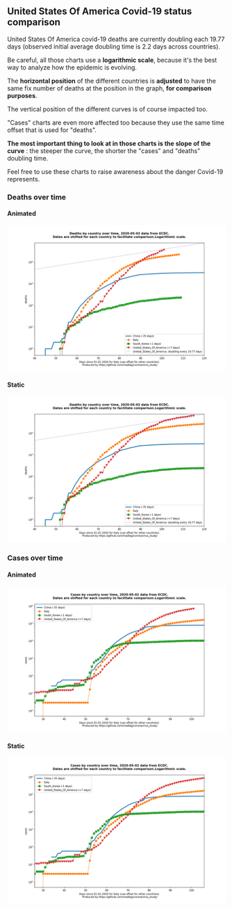 ## United States Of America Covid-19 status comparison 

United States Of America covid-19 deaths are currently doubling each 19.77 days (observed initial average doubling time is 2.2 days across countries).



Be careful, all those charts use a **logarithmic scale**, because it's the best way to analyze how the epidemic is evolving.
 
The **horizontal position** of the different countries is **adjusted** to have the same fix number of deaths at the position in the graph, **for comparison purposes**.

The vertical position of the different curves is of course impacted too.

"Cases" charts are even more affected too because they use the same time offset that is used for "deaths".

**The most important thing to look at in those charts is the slope of the curve** : the steeper the curve, the shorter the "cases" and "deaths" doubling time.

Feel free to use these charts to raise awareness about the danger Covid-19 represents. 


 
### Deaths over time
 
#### Animated
![United States Of America covid-19 deaths animated chart](https://raw.githubusercontent.com/madlag/coronavirus_study/master/notebooks/graphs/2020-05-02/countries/United_States_Of_America/2020-05-02_United_States_Of_America_deaths.gif "United States Of America covid-19 deaths animated chart")   
 
#### Static
![United States Of America covid-19 deaths static chart](https://raw.githubusercontent.com/madlag/coronavirus_study/master/notebooks/graphs/2020-05-02/countries/United_States_Of_America/2020-05-02_United_States_Of_America_deaths.png "United States Of America covid-19 deaths static chart")   

 
### Cases over time
 
#### Animated
![United States Of America covid-19 cases animated chart](https://raw.githubusercontent.com/madlag/coronavirus_study/master/notebooks/graphs/2020-05-02/countries/United_States_Of_America/2020-05-02_United_States_Of_America_cases.gif "United States Of America covid-19 cases animated chart")   
 
#### Static
![United States Of America covid-19 cases static chart](https://raw.githubusercontent.com/madlag/coronavirus_study/master/notebooks/graphs/2020-05-02/countries/United_States_Of_America/2020-05-02_United_States_Of_America_cases.png "United States Of America covid-19 cases static chart")   


